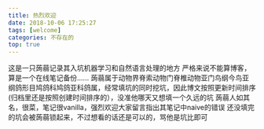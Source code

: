 ```yaml
---
title: 热烈欢迎
date: 2018-10-06 17:25:27
tags: [welcome]
categories: 不存在的
top: true
---
```


这是一只蒟蒻记录其入坑机器学习和自然语言处理的地方
严格来说不能算博客，算是一个在线笔记备份......
蒟蒻属于动物界脊索动物门脊椎动物亚门鸟纲今鸟亚纲鸽形目鸠鸽科鸠鸽亚科鸽属，经常填坑的同时挖坑，因此博文按照更新时间排序(归档里还是按照创建时间排序的），没准他哪天又想填一个久远的坑
蒟蒻人如其名，很菜，笔记很vanilla，强烈欢迎大家留言指出其笔记中naive的错误
还没填完的坑会被蒟蒻锁起来，不过想看的话还是可以的，骂他是坑比即可

<!--more-->